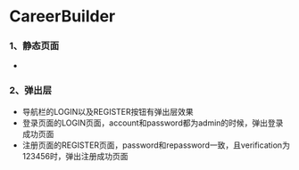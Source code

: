 # CareerBuilder

### 1、静态页面

- 

### 2、弹出层

- 导航栏的LOGIN以及REGISTER按钮有弹出层效果
- 登录页面的LOGIN页面，account和password都为admin的时候，弹出登录成功页面
- 注册页面的REGISTER页面，password和repassword一致，且verification为123456时，弹出注册成功页面
